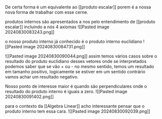 
De certa forma é um equivalente ao [[produto escalar]] porem é a nossa nova forma de trabalhar com esse cerne.

produtos internos são apresentados a nos pelo entendimento de [[produto escalar]] incluindo a nós 4 axiomas
![[Pasted image 20240830083243.png]]

o nosso produto interno já conhecido é o produto interno euclidiano
![[Pasted image 20240830084731.png]]

![[Pasted image 20240830090044.png]]
assim temos vários casos sobre o resultado do produto euclidiano desses vetores onde se interpretados podemos saber que se vão + ou - no mesmo sentido, temos um resultado em tamanho positivo, logicamente se estiver em um sentido contrário vamos achar um resultado negativo.

Nosso ponto de interesse maior é quando são perpendiculares onde o resultado do produto interno é iguais a zero.
![[Pasted image 20240830091402.png]]

para o contexto da [[Algebra Linear]] acho interessante pensar que o produto interno tem essa cara.
![[Pasted image 20240830092039.png]]
